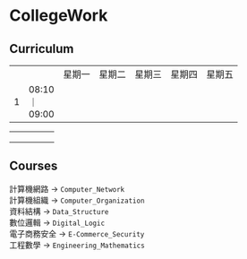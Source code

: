 # CollegeWork

## Curriculum

<table>
	<tr>
		<td colspan="2"></th>
		<td>星期一</td>
		<td>星期二</td>
		<td>星期三</td>
		<td>星期四</td>
		<td>星期五</td>
	</tr>
	<tr>
		<td>1</td>
		<td>08:10<br />｜<br />09:00</td>
	</tr>
</table>

|   |   |   |   |   |
|---|---|---|---|---|
|   |   |   |   |   |
|   |   |   |   |   |
|   |   |   |   |   |

## Courses

計算機網路 -> `Computer_Network`<br />
計算機組織 -> `Computer_Organization`<br />
資料結構 -> `Data_Structure`<br />
數位邏輯 -> `Digital_Logic`<br />
電子商務安全 -> `E-Commerce_Security`<br />
工程數學 -> `Engineering_Mathematics`<br />

